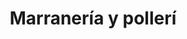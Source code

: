 ---
title: "Marranería y pollerí"
url: /santa-catarina-pinula/marraneria-y-polleri/
shop: Metzgerei
---